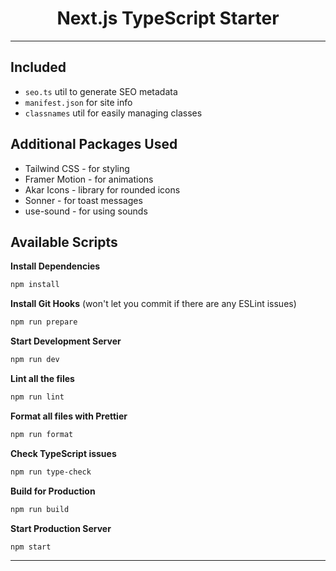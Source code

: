 <h1 align="center">
  Next.js TypeScript Starter
</h1>

---

## Included

- `seo.ts` util to generate SEO metadata
- `manifest.json` for site info
- `classnames` util for easily managing classes

## Additional Packages Used

- Tailwind CSS - for styling
- Framer Motion - for animations
- Akar Icons - library for rounded icons
- Sonner - for toast messages
- use-sound - for using sounds

## Available Scripts

**Install Dependencies**

```bash
npm install
```

**Install Git Hooks** (won't let you commit if there are any ESLint issues)

```bash
npm run prepare
```

**Start Development Server**

```bash
npm run dev
```

**Lint all the files**

```bash
npm run lint
```

**Format all files with Prettier**

```bash
npm run format
```

**Check TypeScript issues**

```bash
npm run type-check
```

**Build for Production**

```bash
npm run build
```

**Start Production Server**

```bash
npm start
```

---

